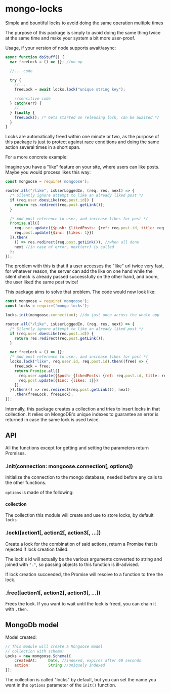 # mongo-locks
Simple and bountiful locks to avoid doing the same operation multiple times

The purpose of this package is simply to avoid doing the same thing twice at the same time
and make your system a bit more user-proof.

Usage, if your version of node supports await/async:

```js
async function doStuff() {
  var freeLock = () => {}; //no-op

  //... code

  try {
    //...
    freeLock = await locks.lock("unique string key");

    //sensitive code
  } catch(err) {
    //...
  } finally {
    freeLock(); /* Gets started on releasing lock, can be awaited */
  }
}
```

Locks are automatically freed within one minute or two, as the purpose of this package is just to protect against
race conditions and doing the same action several times in a short span.

For a more concrete example:

Imagine you have a "like" feature on your site, where users can like posts. Maybe you would
process likes this way:

```js
const mongoose = require('mongoose');

router.all("/like", isUserLoggedIn, (req, res, next) => {
  /* Silently ignore attempt to like an already liked post */
  if (req.user.doesLike(req.post.id)) {
    return res.redirect(req.post.getLink()); 
  }

  /* Add post reference to user, and increase likes for post */
  Promise.all([
    req.user.update({$push: {likedPosts: {ref: req.post.id, title: req.post.title}}}),
    req.post.update({$inc: {likes: 1}})
  ]).then(
    () => res.redirect(req.post.getLink()), //when all done
    next //in case of error, next(err) is called
  );
});
```

The problem with this is that if a user accesses the "like" url twice very fast, for whatever
reason, the server can add the like on one hand while the silent check is already passed successfully
on the other hand, and boom, the user liked the same post twice!

This package aims to solve that problem. The code would now look like:

```js
const mongoose = require('mongoose');
const locks = require('mongo-locks');

locks.init(mongoose.connection); //do just once across the whole app

router.all("/like", isUserLoggedIn, (req, res, next) => {
  /* Silently ignore attempt to like an already liked post */
  if (req.user.doesLike(req.post.id)) {
    return res.redirect(req.post.getLink()); 
  }

  var freeLock = () => {};
  /* Add post reference to user, and increase likes for post */
  locks.lock("like", req.user.id, req.post.id).then((free) => {
    freeLock = free;
    return Promise.all([
      req.user.update({$push: {likedPosts: {ref: req.post.id, title: req.post.title}}}),
      req.post.update({$inc: {likes: 1}})
    ]);
  }).then(() => res.redirect(req.post.getLink()), next)
    .then(freeLock, freeLock);
});
```

Internally, this package creates a collection and tries to insert locks in
that collection. It relies on MongoDB's unique indexes to guarantee an error
is returned in case the same lock is used twice.


## API

All the functions except for getting and setting the parameters return Promises.

### .init(connection: mongoose.connection[, options])

Initialize the connection to the mongo database, needed before any calls to the other functions.

`options` is made of the following:

#### collection 

The collection this module will create and use to store locks, by default `locks`

### .lock([action1[, action2[, action3[, ...])

Create a lock for the combination of said actions, return a Promise that is rejected if lock creation failed.

The lock's id will actually be the various arguments converted to string and joined with `"-"`, so passing objects
to this function is ill-advised.

If lock creation succeeded, the Promise will resolve to a function to free the lock.

### .free([action1[, action2[, action3[, ...])

Frees the lock. If you want to wait until the lock is freed, you can chain it with `.then`.

## MongoDb model

Model created:

``` js
// This module will create a Mongoose model 
// collection with schema:
Locks = new mongoose.Schema({
    createdAt:     Date, //indexed, expires after 60 seconds
    action:        String //uniquely indexed
});
```

The collection is called "locks" by default, but you can set the name you want in the `options`
parameter of the `init()` function.
